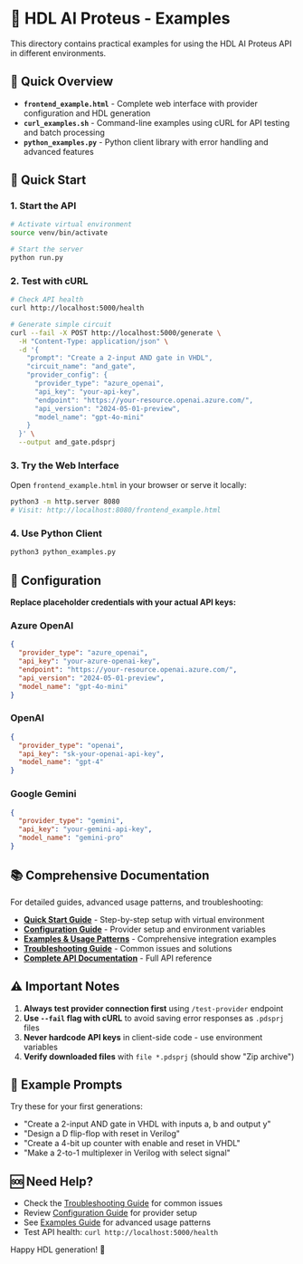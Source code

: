 # 📝 HDL AI Proteus - Examples

This directory contains practical examples for using the HDL AI Proteus API in different environments.

## 📁 Quick Overview

- **`frontend_example.html`** - Complete web interface with provider configuration and HDL generation
- **`curl_examples.sh`** - Command-line examples using cURL for API testing and batch processing  
- **`python_examples.py`** - Python client library with error handling and advanced features

## 🚀 Quick Start

### 1. Start the API
```bash
# Activate virtual environment
source venv/bin/activate

# Start the server
python run.py
```

### 2. Test with cURL
```bash
# Check API health
curl http://localhost:5000/health

# Generate simple circuit
curl --fail -X POST http://localhost:5000/generate \
  -H "Content-Type: application/json" \
  -d '{
    "prompt": "Create a 2-input AND gate in VHDL",
    "circuit_name": "and_gate",
    "provider_config": {
      "provider_type": "azure_openai",
      "api_key": "your-api-key",
      "endpoint": "https://your-resource.openai.azure.com/",
      "api_version": "2024-05-01-preview",
      "model_name": "gpt-4o-mini"
    }
  }' \
  --output and_gate.pdsprj
```

### 3. Try the Web Interface
Open `frontend_example.html` in your browser or serve it locally:
```bash
python3 -m http.server 8080
# Visit: http://localhost:8080/frontend_example.html
```

### 4. Use Python Client
```bash
python3 python_examples.py
```

## 🔧 Configuration

**Replace placeholder credentials with your actual API keys:**

### Azure OpenAI
```json
{
  "provider_type": "azure_openai",
  "api_key": "your-azure-openai-key",
  "endpoint": "https://your-resource.openai.azure.com/",
  "api_version": "2024-05-01-preview",
  "model_name": "gpt-4o-mini"
}
```

### OpenAI
```json
{
  "provider_type": "openai",
  "api_key": "sk-your-openai-api-key",
  "model_name": "gpt-4"
}
```

### Google Gemini
```json
{
  "provider_type": "gemini",
  "api_key": "your-gemini-api-key",
  "model_name": "gemini-pro"
}
```

## 📚 Comprehensive Documentation

For detailed guides, advanced usage patterns, and troubleshooting:

- **[Quick Start Guide](../docs/QUICK_START.md)** - Step-by-step setup with virtual environment
- **[Configuration Guide](../docs/CONFIGURATION.md)** - Provider setup and environment variables
- **[Examples & Usage Patterns](../docs/EXAMPLES.md)** - Comprehensive integration examples
- **[Troubleshooting Guide](../docs/TROUBLESHOOTING.md)** - Common issues and solutions
- **[Complete API Documentation](../docs/DOCS.md)** - Full API reference

## ⚠️ Important Notes

1. **Always test provider connection first** using `/test-provider` endpoint
2. **Use `--fail` flag with cURL** to avoid saving error responses as `.pdsprj` files  
3. **Never hardcode API keys** in client-side code - use environment variables
4. **Verify downloaded files** with `file *.pdsprj` (should show "Zip archive")

## 🎯 Example Prompts

Try these for your first generations:

- "Create a 2-input AND gate in VHDL with inputs a, b and output y"
- "Design a D flip-flop with reset in Verilog"
- "Create a 4-bit up counter with enable and reset in VHDL"
- "Make a 2-to-1 multiplexer in Verilog with select signal"

## 🆘 Need Help?

- Check the [Troubleshooting Guide](../docs/TROUBLESHOOTING.md) for common issues
- Review [Configuration Guide](../docs/CONFIGURATION.md) for provider setup
- See [Examples Guide](../docs/EXAMPLES.md) for advanced usage patterns
- Test API health: `curl http://localhost:5000/health`

Happy HDL generation! 🎉